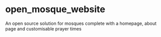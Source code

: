 # open_mosque_website
An open source solution for mosques complete with a homepage, about page and customisable prayer times
